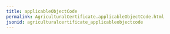 ```yaml
---
title: applicableObjectCode
permalink: AgriculturalCertificate.applicableObjectCode.html
jsonid: agriculturalcertificate_applicableobjectcode
---
```

